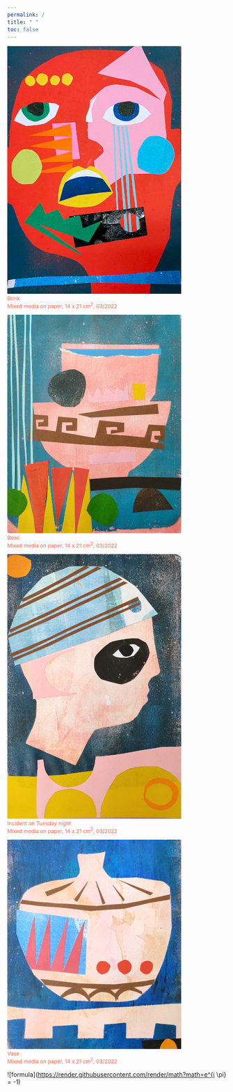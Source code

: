 ```yaml
---
permalink: /
title: " "
toc: false
---
```



<p style="color:Tomato;font-size:12px;">
<img src="/assets/images/face.jpg" width="400" title="Are you K.O.?" >
<br />Brink<br />Mixed media on paper, 14 x 21 cm<sup>2</sup>, 03/2022</p>

<p style="color:Tomato;font-size:12px;">
<img src="/assets/images/vase1.jpg" width="400" title="Are you K.O.?" >
<br />Bowl<br />Mixed media on paper, 14 x 21 cm<sup>2</sup>, 03/2022</p>

<p style="color:Tomato;font-size:12px;">
<img src="/assets/images/face2.jpg" width="400" title="Are you K.O.?" >
<br />Incident on Tuesday night<br />Mixed media on paper, 14 x 21 cm<sup>2</sup>, 03/2022</p>

<p style="color:Tomato;font-size:12px;">
<img src="/assets/images/vase2.jpg" width="400" title="Are you K.O.?" >
<br />Vase<br />Mixed media on paper, 14 x 21 cm<sup>2</sup>, 03/2022</p>


![formula](https://render.githubusercontent.com/render/math?math=e^{i \pi} = -1)

